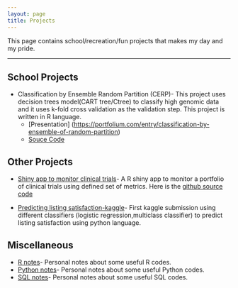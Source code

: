 ```yaml
---
layout: page
title: Projects
---
```


This page contains school/recreation/fun projects that makes my day and my pride.

---

## School Projects
- Classification by Ensemble Random Partition (CERP)- This project uses decision trees model(CART tree/Ctree) to classify high genomic data and it uses k-fold cross validation as the validation step. This project is written in R language.   
  - [Presentation] (https://portfolium.com/entry/classification-by-ensemble-of-random-partition)
  - [Souce Code](https://github.com/kennchin/CERP)

## Other Projects
- [Shiny app to monitor clinical trials](https://kennchin.shinyapps.io/Monitor/)- A R shiny app to monitor a portfolio of clinical trials using defined set of metrics. Here is the [github source code](https://github.com/kennchin/shiny_app_monitor)

- [Predicting listing satisfaction-kaggle](https://github.com/kennchin/Kaggle/tree/master/Predict%20listing%20satisfaction)- First kaggle submission using different classifiers (logistic regression,multiclass classifier) to predict listing satisfaction using python language.

## Miscellaneous
- [R notes](https://github.com/kennchin/R_codes)- Personal notes about some useful R codes.
- [Python notes](https://github.com/kennchin/Python_codes)- Personal notes about some useful Python codes.
- [SQL notes](https://github.com/kennchin/SQL)- Personal notes about some useful SQL codes.


